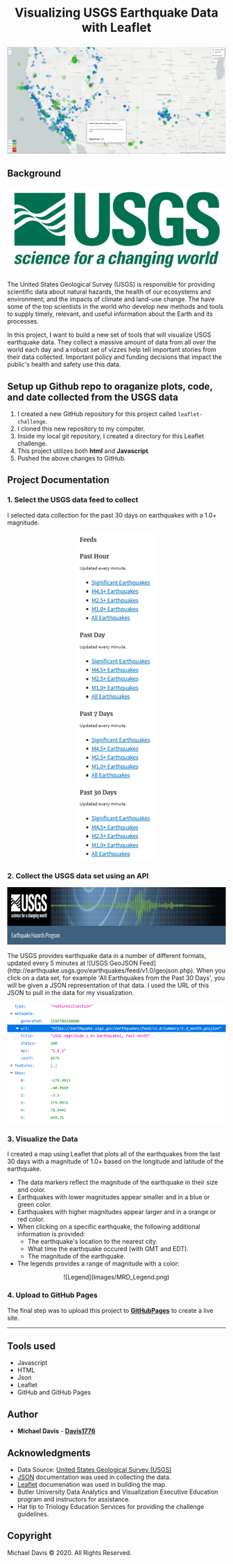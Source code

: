 # <p align="center">Visualizing USGS Earthquake Data with Leaflet</p>

![MainScreenShot](Images/MRD_MainMapScreenShot.png)

## Background

<p align="center">
  <img width="600" height="200" src="Images/1-Logo.png?raw=true)">
</p>

The United States Geological Survey (USGS) is responsible for providing scientific data about natural hazards, the health of our ecosystems and environment; and the impacts of climate and land-use change. The have some of the top scientists in the world who develop new methods and tools to supply timely, relevant, and useful information about the Earth and its processes.

In this project, I want to build a new set of tools that will visualize USGS earthquake data. They collect a massive amount of data from all over the world each day and a robust set of vizzes help tell important stories from their data collected. Important policy and funding decisions that impact the public's health and safety use this data.


## Setup up Github repo to oraganize plots, code, and date collected from the USGS data

1. I created a new GitHub repository for this project called `leaflet-challenge`.
2. I cloned this new repository to my computer.
3. Inside my local git repository, I created a directory for this Leaflet challenge.
4. This project utilizes both **html** and **Javascript**.
5. Pushed the above changes to GitHub.


## Project Documentation

### 1. **Select the USGS data feed to collect**
I selected data collection for the past 30 days on earthquakes with a 1.0+ magnitude.
<p align="center">
  <img width="181" height="754" src="Images/MRD_USGSfeeds.png?raw=true)">
</p>   


### 2. **Collect the USGS data set using an API**

<p align="center">
  <img width="932" height="132" src="Images/MRD_USGSheader.png?raw=true)">
</p>
   The USGS provides earthquake data in a number of different formats, updated every 5 minutes at ![USGS GeoJSON Feed](http://earthquake.usgs.gov/earthquakes/feed/v1.0/geojson.php). When you click on a data set, for example 'All Earthquakes from the Past 30 Days', you will be given a JSON representation of that data. I used the URL of this JSON to pull in the data for my visualization.

![USGSjson](Images/MRD_USGSjsonSelected.png)


### 3. **Visualize the Data**

I created a map using Leaflet that plots all of the earthquakes from the last 30 days with a magnitude of 1.0+ based on the longitude and latitude of the earthquake.

* The data markers reflect the magnitude of the earthquake in their size and color.
* Earthquakes with lower magnitudes appear smaller and in a blue or green color.
* Earthquakes with higher magnitudes appear larger and in a orange or red color.
* When clicking on a specific earthquake, the following additional information is provided:
   * The earthquake's location to the nearest city.
   * What time the earthquake occured (with GMT and EDT).
   * The magnitude of the earthquake.
* The legends provides a range of magnitude with a color:

<p align="center">
![Legend](Images/MRD_Legend.png)
</p>

### 4. **Upload to GitHub Pages**

The final step was to upload this project to **[GitHubPages](https://davis1776.github.io/2020-04-Leaflet-Challenge/)** to create a live site.

- - -
## Tools used

* Javascript
* HTML
* Json
* Leaflet
* GitHub and GitHub Pages

## Author

* **Michael Davis** - **[Davis1776](https://github.com/Davis1776)**

## Acknowledgments

* Data Source: [United States Geological Survey (USGS)]()
* [JSON](https://www.json.org/json-en.html) documentation was used in collecting the data.
* [Leaflet](https://leafletjs.com/) documenation was used in building the map.
* Butler University Data Analytics and Visualization Executive Education program and instructors for assistance.
* Hat tip to Triology Education Services for providing the challenge guidelines.


## Copyright
Michael Davis © 2020. All Rights Reserved.